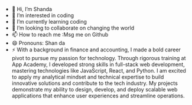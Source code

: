 - 👋 Hi, I’m Shanda
- 👀 I’m interested in coding
- 🌱 I’m currently learning coding
- 💞️ I’m looking to collaborate on changing the world
- 📫 How to reach me :Msg me on Github
- 😄 Pronouns: Shan da
- ⚡ With a background in finance and accounting, I made a bold career pivot to pursue my passion for technology. Through rigorous training at App Academy, I developed strong skills in full-stack web development, mastering technologies like JavaScript, React, and Python. I am excited to apply my analytical mindset and technical expertise to build innovative solutions and contribute to the tech industry. My projects demonstrate my ability to design, develop, and deploy scalable web applications that enhance user experiences and streamline operations.


<!---
shandawang1005/shandawang1005 is a  special ✨ repository because its `README.md` (this file) appears on your GitHub profile.
You can click the Preview link to take a look at your changes.
--->
